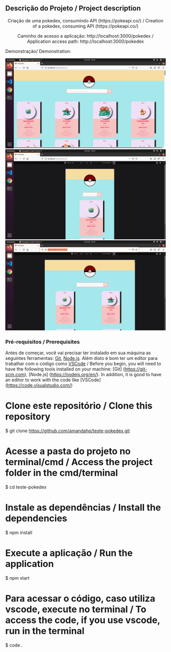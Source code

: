 ## Descrição do Projeto / Project description
<p align="center">  Criação de uma pokedex, consumindo API (https://pokeapi.co/) / Creation of a pokedex, consuming API (https://pokeapi.co/)</p>
<p align="center">Caminho de acesso a aplicação: http://localhost:3000/pokedex / Application access path: http://localhost:3000/pokedex</p>
<p>Demonstração/ Demonstration:</p>
<img src="src/utils/aplicação/Captura de tela de 2021-01-09 18-32-57.png" alt="responsive design"></img>
<img src="src/utils/aplicação/Captura de tela de 2021-01-09 18-25-21.png" alt="responsive design"></img>
<img src="src/utils/aplicação/Captura de tela de 2021-01-09 18-34-59.png" alt="responsive design"></img>

### Pré-requisitos / Prerequisites

Antes de começar, você vai precisar ter instalado em sua máquina as seguintes ferramentas:
[Git](https://git-scm.com), [Node.js](https://nodejs.org/en/). 
Além disto é bom ter um editor para trabalhar com o código como [VSCode](https://code.visualstudio.com/) / 
Before you begin, you will need to have the following tools installed on your machine:
[Git] (https://git-scm.com), [Node.js] (https://nodejs.org/en/).
In addition, it is good to have an editor to work with the code like [VSCode] (https://code.visualstudio.com/)

# Clone este repositório / Clone this repository
$ git clone <https://github.com/amandahp/teste-pokedex.git>

# Acesse a pasta do projeto no terminal/cmd / Access the project folder in the  cmd/terminal
$ cd teste-pokedex

# Instale as dependências / Install the dependencies
$ npm install

# Execute a aplicação / Run the application
$ npm start

# Para acessar o código, caso utiliza vscode, execute no terminal / To access the code, if you use vscode, run in the terminal
$ code .